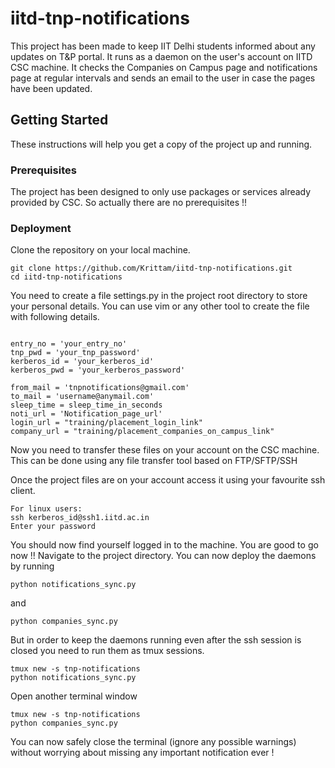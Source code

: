 # iitd-tnp-notifications
This project has been made to keep IIT Delhi students informed about any updates on T&amp;P portal. It runs as a daemon on the user's account on IITD CSC machine. It checks the Companies on Campus page and notifications page at regular intervals and sends an email to the user in case the pages have been updated.

## Getting Started

These instructions will help you get a copy of the project up and running.

### Prerequisites

The project has been designed to only use packages or services already provided by CSC. So actually there are no prerequisites !!

### Deployment


Clone the repository on your local machine.
```
git clone https://github.com/Krittam/iitd-tnp-notifications.git
cd iitd-tnp-notifications
```
You need to create a file settings.py in the project root directory to store your personal details. You can use vim or any other tool to create the file with following details.

```

entry_no = 'your_entry_no'
tnp_pwd = 'your_tnp_password'
kerberos_id = 'your_kerberos_id'
kerberos_pwd = 'your_kerberos_password'

from_mail = 'tnpnotifications@gmail.com'
to_mail = 'username@anymail.com'
sleep_time = sleep_time_in_seconds
noti_url = 'Notification_page_url'
login_url = "training/placement_login_link"
company_url = "training/placement_companies_on_campus_link"
```
Now you need to transfer these files on your account on the CSC machine. This can be done using any file transfer tool based on FTP/SFTP/SSH

Once the project files are on your account access it using your favourite ssh client.
```
For linux users:
ssh kerberos_id@ssh1.iitd.ac.in
Enter your password
```
You should now find yourself logged in to the machine. 
You are good to go now !!
Navigate to the project directory.
You can now deploy the daemons by running
```
python notifications_sync.py
```
and
```
python companies_sync.py
```
But in order to keep the daemons running even after the ssh session is closed you need to run them as tmux sessions.
```
tmux new -s tnp-notifications
python notifications_sync.py
```
Open another terminal window
```
tmux new -s tnp-notifications
python companies_sync.py
```

You can now safely close the terminal (ignore any possible warnings) without worrying about missing any important notification ever !
